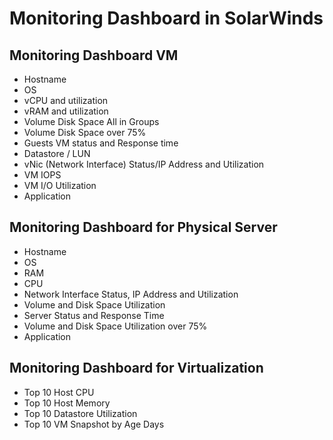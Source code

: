# Monitoring Dashboard in SolarWinds

## Monitoring Dashboard VM 
- Hostname
- OS 
- vCPU and utilization
- vRAM  and utilization
- Volume Disk Space All in Groups 
- Volume Disk Space over 75%
- Guests VM status and Response time
- Datastore / LUN 
- vNic (Network Interface) Status/IP Address and Utilization
- VM IOPS
- VM I/O Utilization 
- Application 

## Monitoring Dashboard for Physical Server
- Hostname
- OS
- RAM
- CPU
- Network Interface Status, IP Address and Utilization 
- Volume and Disk Space Utilization 
- Server Status and Response Time
- Volume and Disk Space Utilization over 75%
- Application

## Monitoring Dashboard for Virtualization 
- Top 10 Host CPU
- Top 10 Host Memory
- Top 10 Datastore Utilization
- Top 10 VM Snapshot by Age Days

	

